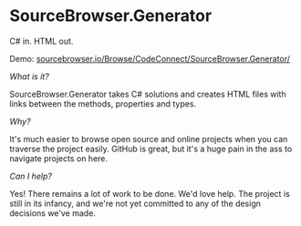 SourceBrowser.Generator
=======================

C# in. HTML out.

Demo: [sourcebrowser.io/Browse/CodeConnect/SourceBrowser.Generator/](sourcebrowser.io/Browse/CodeConnect/SourceBrowser.Generator/)


_What is it?_

SourceBrowser.Generator takes C# solutions and creates HTML files with links between the methods, properties and types.

_Why?_

It's much easier to browse open source and online projects when you can traverse the project easily. GitHub is great, but it's a huge pain in the ass to navigate projects on here.

_Can I help?_

Yes! There remains a lot of work to be done. We'd love help. The project is still in its infancy, and we're not yet committed to any of the design decisions we've made.
